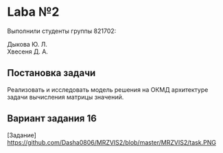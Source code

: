 # Laba №2
Выполнили студенты группы 821702:

Дыкова Ю. Л.\
Хвесеня Д. А.

## Постановка задачи
Реализовать и исследовать модель решения на ОКМД архитектуре задачи
вычисления матрицы значений.

## Вариант задания 16

[Задание] https://github.com/Dasha0806/MRZVIS2/blob/master/MRZVIS2/task.PNG
